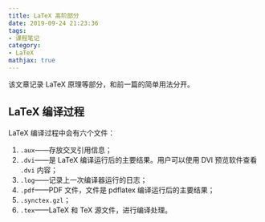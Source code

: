 ```yaml
---
title: LaTeX 高阶部分
date: 2019-09-24 21:23:36
tags:
- 课程笔记
category:
- LaTeX
mathjax: true
---
```


该文章记录 LaTeX 原理等部分，和前一篇的简单用法分开。

## LaTeX 编译过程

LaTeX 编译过程中会有六个文件：

1. `.aux`——存放交叉引用信息；  
2. `.dvi`——是 LaTeX 编译运行后的主要结果。用户可以使用 DVI 预览软件查看 `.dvi` 内容；  
3. `.log`——记录上一次编译器运行的日志；  
4. `.pdf`——PDF 文件，文件是 pdflatex 编译运行后的主要结果；  
5. `.synctex.gzl`；  
6. `.tex`——LaTeX 和 TeX 源文件，进行编译处理。

